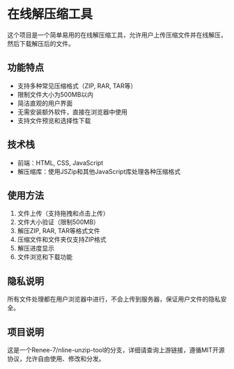 # 在线解压缩工具

这个项目是一个简单易用的在线解压缩工具，允许用户上传压缩文件并在线解压，然后下载解压后的文件。

## 功能特点

- 支持多种常见压缩格式（ZIP, RAR, TAR等）
- 限制文件大小为500MB以内
- 简洁直观的用户界面
- 无需安装额外软件，直接在浏览器中使用
- 支持文件预览和选择性下载

## 技术栈

- 前端：HTML, CSS, JavaScript
- 解压缩库：使用JSZip和其他JavaScript库处理各种压缩格式

## 使用方法

1. 文件上传（支持拖拽和点击上传）
2. 文件大小验证（限制500MB）
3. 解压ZIP, RAR, TAR等格式文件
4. 压缩文件和文件夹仅支持ZIP格式
5. 解压进度显示
6. 文件浏览和下载功能

## 隐私说明

所有文件处理都在用户浏览器中进行，不会上传到服务器，保证用户文件的隐私安全。 

## 项目说明

这是一个Renee-7/nline-unzip-tool的分支，详细请查询上游链接，遵循MIT开源协议，允许自由使用、修改和分发。